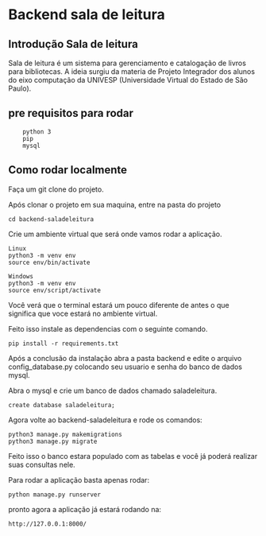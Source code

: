 # Backend sala de leitura

## Introdução Sala de leitura

Sala de leitura é um sistema para gerenciamento e catalogação de livros para bibliotecas.
A ideia surgiu da materia de Projeto Integrador dos alunos do eixo computação da UNIVESP (Universidade Virtual do Estado de São Paulo). 

## pre requisitos para rodar

```
    python 3
    pip
    mysql
```


## Como rodar localmente

Faça um git clone do projeto.

Após clonar o projeto em sua maquina, entre na pasta do projeto

``` 
cd backend-saladeleitura
```

Crie um ambiente virtual que será onde vamos rodar a aplicação.

```
Linux 
python3 -m venv env
source env/bin/activate
```
```
Windows 
python3 -m venv env
source env/script/activate
```

Você verá que o terminal estará um pouco diferente de antes o que significa que voce estará no ambiente virtual.

Feito isso instale as dependencias com o seguinte comando.

``` 
pip install -r requirements.txt
```

Após a conclusão da instalação abra a pasta backend e edite o arquivo config_database.py colocando seu usuario e senha do banco de dados mysql.

Abra o mysql e crie um banco de dados chamado saladeleitura.

``` 
create database saladeleitura;
```

Agora volte ao backend-saladeleitura e rode os comandos:

``` 
python3 manage.py makemigrations 
python3 manage.py migrate 
```

Feito isso o banco estara populado com as tabelas e você já poderá realizar suas consultas nele.

Para rodar a aplicação basta apenas rodar:

``` 
python manage.py runserver
```

pronto agora a aplicação já estará rodando na:

```
http://127.0.0.1:8000/
```